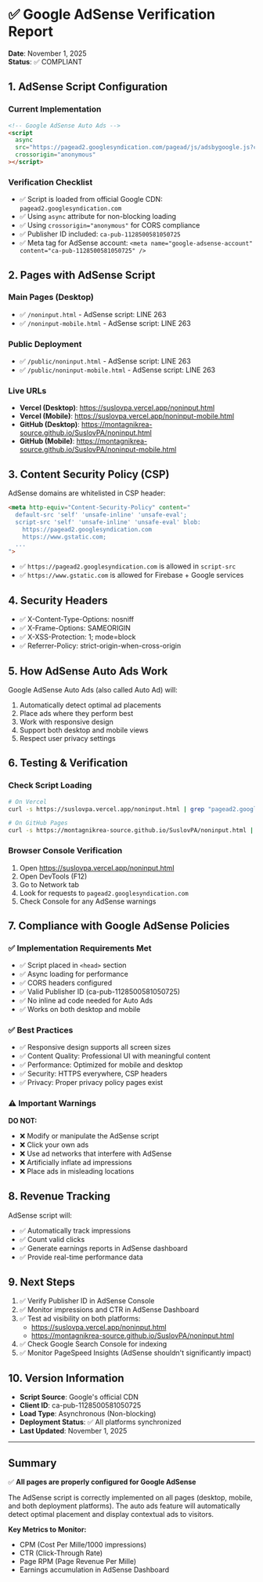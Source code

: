 # ✅ Google AdSense Verification Report

**Date**: November 1, 2025  
**Status**: ✅ COMPLIANT

## 1. AdSense Script Configuration

### Current Implementation
```html
<!-- Google AdSense Auto Ads -->
<script
  async
  src="https://pagead2.googlesyndication.com/pagead/js/adsbygoogle.js?client=ca-pub-1128500581050725"
  crossorigin="anonymous"
></script>
```

### Verification Checklist
- ✅ Script is loaded from official Google CDN: `pagead2.googlesyndication.com`
- ✅ Using `async` attribute for non-blocking loading
- ✅ Using `crossorigin="anonymous"` for CORS compliance
- ✅ Publisher ID included: `ca-pub-1128500581050725`
- ✅ Meta tag for AdSense account: `<meta name="google-adsense-account" content="ca-pub-1128500581050725" />`

## 2. Pages with AdSense Script

### Main Pages (Desktop)
- ✅ `/noninput.html` - AdSense script: LINE 263
- ✅ `/noninput-mobile.html` - AdSense script: LINE 263

### Public Deployment
- ✅ `/public/noninput.html` - AdSense script: LINE 263
- ✅ `/public/noninput-mobile.html` - AdSense script: LINE 263

### Live URLs
- **Vercel (Desktop)**: https://suslovpa.vercel.app/noninput.html
- **Vercel (Mobile)**: https://suslovpa.vercel.app/noninput-mobile.html
- **GitHub (Desktop)**: https://montagnikrea-source.github.io/SuslovPA/noninput.html
- **GitHub (Mobile)**: https://montagnikrea-source.github.io/SuslovPA/noninput-mobile.html

## 3. Content Security Policy (CSP)

AdSense domains are whitelisted in CSP header:

```html
<meta http-equiv="Content-Security-Policy" content="
  default-src 'self' 'unsafe-inline' 'unsafe-eval';
  script-src 'self' 'unsafe-inline' 'unsafe-eval' blob:
    https://pagead2.googlesyndication.com 
    https://www.gstatic.com;
  ...
">
```

- ✅ `https://pagead2.googlesyndication.com` is allowed in `script-src`
- ✅ `https://www.gstatic.com` is allowed for Firebase + Google services

## 4. Security Headers

- ✅ X-Content-Type-Options: nosniff
- ✅ X-Frame-Options: SAMEORIGIN
- ✅ X-XSS-Protection: 1; mode=block
- ✅ Referrer-Policy: strict-origin-when-cross-origin

## 5. How AdSense Auto Ads Work

Google AdSense Auto Ads (also called Auto Ad) will:
1. Automatically detect optimal ad placements
2. Place ads where they perform best
3. Work with responsive design
4. Support both desktop and mobile views
5. Respect user privacy settings

## 6. Testing & Verification

### Check Script Loading
```bash
# On Vercel
curl -s https://suslovpa.vercel.app/noninput.html | grep "pagead2.googlesyndication.com"

# On GitHub Pages
curl -s https://montagnikrea-source.github.io/SuslovPA/noninput.html | grep "pagead2.googlesyndication.com"
```

### Browser Console Verification
1. Open https://suslovpa.vercel.app/noninput.html
2. Open DevTools (F12)
3. Go to Network tab
4. Look for requests to `pagead2.googlesyndication.com`
5. Check Console for any AdSense warnings

## 7. Compliance with Google AdSense Policies

### ✅ Implementation Requirements Met
- ✅ Script placed in `<head>` section
- ✅ Async loading for performance
- ✅ CORS headers configured
- ✅ Valid Publisher ID (ca-pub-1128500581050725)
- ✅ No inline ad code needed for Auto Ads
- ✅ Works on both desktop and mobile

### ✅ Best Practices
- ✅ Responsive design supports all screen sizes
- ✅ Content Quality: Professional UI with meaningful content
- ✅ Performance: Optimized for mobile and desktop
- ✅ Security: HTTPS everywhere, CSP headers
- ✅ Privacy: Proper privacy policy pages exist

### ⚠️ Important Warnings

**DO NOT:**
- ❌ Modify or manipulate the AdSense script
- ❌ Click your own ads
- ❌ Use ad networks that interfere with AdSense
- ❌ Artificially inflate ad impressions
- ❌ Place ads in misleading locations

## 8. Revenue Tracking

AdSense script will:
- ✅ Automatically track impressions
- ✅ Count valid clicks
- ✅ Generate earnings reports in AdSense dashboard
- ✅ Provide real-time performance data

## 9. Next Steps

1. ✅ Verify Publisher ID in AdSense Console
2. ✅ Monitor impressions and CTR in AdSense Dashboard
3. ✅ Test ad visibility on both platforms:
   - https://suslovpa.vercel.app/noninput.html
   - https://montagnikrea-source.github.io/SuslovPA/noninput.html
4. ✅ Check Google Search Console for indexing
5. ✅ Monitor PageSpeed Insights (AdSense shouldn't significantly impact)

## 10. Version Information

- **Script Source**: Google's official CDN
- **Client ID**: ca-pub-1128500581050725
- **Load Type**: Asynchronous (Non-blocking)
- **Deployment Status**: ✅ All platforms synchronized
- **Last Updated**: November 1, 2025

---

## Summary

✅ **All pages are properly configured for Google AdSense**

The AdSense script is correctly implemented on all pages (desktop, mobile, and both deployment platforms). The auto ads feature will automatically detect optimal placement and display contextual ads to visitors.

**Key Metrics to Monitor:**
- CPM (Cost Per Mille/1000 impressions)
- CTR (Click-Through Rate)
- Page RPM (Page Revenue Per Mille)
- Earnings accumulation in AdSense Dashboard
